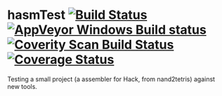 # hasmTest [![Build Status](https://travis-ci.org/benvenutti/hasmTest.svg?branch=master)](https://travis-ci.org/benvenutti/hasmTest) [![AppVeyor Windows Build status](https://ci.appveyor.com/api/projects/status/github/benvenutti/hasmTest?svg=true)](https://ci.appveyor.com/project/benvenutti/hasmTest "AppVeyor Windows Build status") <a href="https://scan.coverity.com/projects/benvenutti-hasmtest"><img alt="Coverity Scan Build Status" src="https://scan.coverity.com/projects/9220/badge.svg"/></a> [![Coverage Status](https://coveralls.io/repos/github/benvenutti/hasmTest/badge.svg?branch=master)](https://coveralls.io/github/benvenutti/hasmTest?branch=master)
Testing a small project (a assembler for Hack, from nand2tetris) against new tools.
